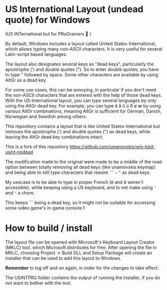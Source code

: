 # US International Layout (undead quote) for Windows

(US INTernational but for PRoGramers 🙂 )

By default, Windows includes a layout called United States-International, which allows typing many non-ASCII characters. It is very useful for several Latin-script based languages.

The layout also designates several keys as "dead keys", particularly the apostrophe (') and double quotes ("). So to enter double quotes, you have to type " followed by space. Some other characters are available by using AltGr as a dead key.

For some use cases, this can be annoying, in particular if you don't need the non-ASCII characters that are entered with the help of those dead keys. With the US-International layout, you can type several languages by only using the AltGr dead key. For example, you can type ä å ö ü ß ø æ by using various AltGr combinations, meaning AltGr is sufficient for German, Danish, Norwegian and Swedish among others.

This repository contains a layout that is like United States-International but removes the apostrophe (') and double quotes (") as dead keys, while leaving the AltGr dead key combinations intact.

This is a fork of this repository https://github.com/umanovskis/win-kbd-usint-nodead

The modification made to the original were made to be a middle of the road option between totally removing all dead keys (like unamovskis keymap) and being able to still type characters that reauire ``` `~` `^` as dead keys.

My usecase is to be able to type in proper French (è and ê weren't accessible), while keeping using a US keyboard, and to not make using `'` and `"` a chore.

This keeps ``` being a dead key, so it might not be suitable for accessing some video game's in-game console.1 

# How to build / install

The layout file can be opened with Microsoft's Keyboard Layout Creator (MKLC) tool, which Microsoft distributes for free. After opening the file in MKLC, choosing Project -> Build DLL and Setup Package will create an installer that can be used to add this layout to Windows.

**Remember** to log off and on again, in order for the changes to take effect.

The USINTPRG folder contains the output of running the installer, if you do not want to bother with the tool. 
